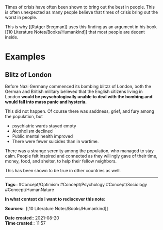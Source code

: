 Times of crisis have often been shown to bring out the best in people.
This is often unexpected as many people believe that times of crisis bring out the worst in people.

This is why [[Rutger Bregman]] uses this finding as an argument in his book [[10 Literature Notes/Books/Humankind]] that most people are decent inside.

# Examples
## Blitz of London
Before Nazi Germany commenced its bombing blitzz of London, both the German and British military believed that the English citizens living in London **would be psyschologically unable to deal with the bombing and would fall into mass panic and hysteria.**

This did not happen. Of course there was saddness, grief, and fury among the population, but 
- psychiatric wards stayed empty
- Alcoholism declined
- Public mental health improved
- There were fewer suicides than in wartime.

There was a strange serenity among the population, who managed to stay calm. People felt inspired and connected as they willingly gave of their time, money, food, and shelter, to help their fellow neighbors.

This has been shown to be true in other countries as well.


---
**Tags**:: #Concept/Optimism #Concept/Psychology #Concept/Sociology #Concept/HumanNature 

**In what context do I want to rediscover this note:**

**Sources**::
[[10 Literature Notes/Books/Humankind]]

**Date created**:: 2021-08-20  
**Time created**:: 11:57
